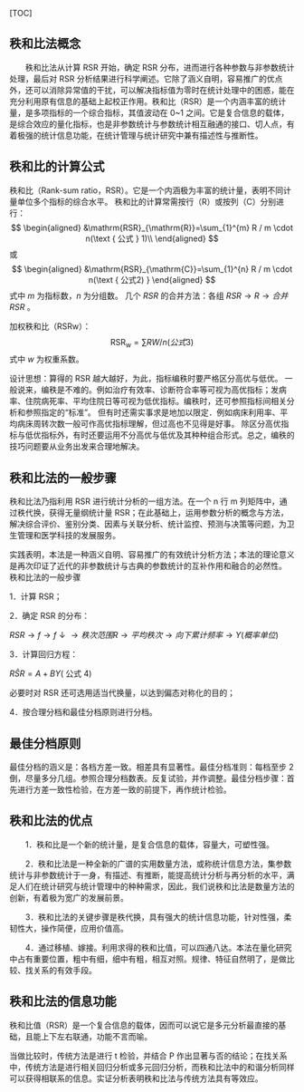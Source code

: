 [TOC]

## 秩和比法概念

　　秩和比法从计算 RSR 开始，确定 RSR 分布，进而进行各种参数与非参数统计处理，最后对 RSR 分析结果进行科学阐述。它除了涵义自明，容易推广的优点外，还可以消除异常值的干扰，可以解决指标值为零时在统计处理中的困惑，能在充分利用原有信息的基础上起校正作用。秩和比（RSR）是一个内涵丰富的统计量，是多项指标的一个综合指标，其值波动在 0~1 之间。它是复合信息的载体，是综合效应的量化指标，也是非参数统计与参数统计相互融通的接口、切人点，有着极强的统计信息功能，在统计管理与统计研究中兼有描述性与推断性。

## 秩和比的计算公式

秩和比（Rank-sum ratio，RSR）。它是一个内涵极为丰富的统计量，表明不同计量单位多个指标的综合水平。 秩和比的计算常需按行（R）或按列（C）分别进行：
$$
\begin{aligned}
&\mathrm{RSR}_{\mathrm{R}}=\sum_{1}^{m} R / m \cdot n(\text { 公式 } 1)\\
\end{aligned}
$$
或
$$
\begin{aligned}
&\mathrm{RSR}_{\mathrm{C}}=\sum_{1}^{n} R / m \cdot n(\text { 公式2) }
\end{aligned}
$$
式中 $m$ 为指标数，$n$ 为分组数。 几个 $RSR$ 的合并方法：各组 $RSR→R→合并RSR$ 。 

加权秩和比（RSRw）：
$$
\mathrm{RSR}_{\mathrm{w}}=\sum R W / n\left(公式3\right)
$$
式中 $w$ 为权重系数。

设计思想：算得的 RSR 越大越好，为此，指标编秩时要严格区分高优与低优。 一般说来，编秩是不难的。例如治疗有效率、诊断符合率等可视为高优指标；发病率、住院病死率、平均住院日等可视为低优指标。编秩时，还可参照指标间相关分析和参照指定的“标准”。 但有时还需实事求是地加以限定．例如病床利用率、平均病床周转次数一般可作高优指标理解，但过高也不见得是好事。 除区分高优指标与低优指标外，有时还要运用不分高优与低优及其种种组合形式。总之，编秩的技巧问题要从业务出发来合理地解决。

## 秩和比法的一般步骤

秩和比法乃指利用 RSR 进行统计分析的一组方法。在一个 n 行 m 列矩阵中，通过秩代换，获得无量纲统计量 RSR；在此基础上，运用参数分析的概念与方法，解决综合评价、鉴别分类、因素与关联分析、统计监控、预测与决策等问题，为卫生管理和医学科技的发展服务。

实践表明，本法是一种涵义自明、容易推广的有效统计分析方法；本法的理论意义是再次印证了近代的非参数统计与古典的参数统计的互补作用和融合的必然性。 秩和比法的一般步骤

1．计算 RSR；

2．确定 RSR 的分布：

$RSR→f→f↓→秩次范围 R→平均秩次→向下累计频率→Y(概率单位)$

3．计算回归方程：

$R \hat{S} R=A+B Y(\text { 公式 } 4)$

必要时对 RSR 还可选用适当代换量，以达到偏态对称化的目的；

4．按合理分档和最佳分档原则进行分档。

## 最佳分档原则

最佳分档的涵义是：各档方差一致。相差具有显著性。最佳分档准则：每档至步 2 倒，尽量多分几组。参照合理分档数表。反复试验，并作调整。最佳分档步骤：首先进行方差一致性检验，在方差一致的前提下，再作统计检验。

## 秩和比法的优点

　　1．秩和比是一个新的统计量，是复合信息的载体，容量大，可塑性强。

　　2．秩和比法是一种全新的广谱的实用数量方法，或称统计信息方法，集参数统计与非参数统计于一身，有描述、有推断，能提高统计分析与再分析的水平，满足人们在统计研究与统计管理中的种种需求，因此，我们说秩和比法是数量方法的创新，有着极为宽广的发展前景。

　　3．秩和比法的关键步骤是秩代换，具有强大的统计信息功能，针对性强，柔韧性大，操作简便，应用价值高。

　　4．通过移植、嫁接。利用求得的秩和比值，可以四通八达。本法在量化研究中占有重要位置，粗中有细，细中有粗，相互对照。规律、特征自然明了，是做比较、找关系的有效手段。

## 秩和比法的信息功能

秩和比值（RSR）是一个复合信息的载体，因而可以说它是多元分析最直接的基础，且能上下左右联通，功能不言而喻。

当做比较时，传统方法是进行 t 检验，并结合 P 作出显著与否的结论；在找关系中，传统方法是进行相关回归分析或多元回归分析，而秩和比法中的和谐分析同样可以获得相联系的信息。实证分析表明秩和比法与传统方法具有等效应。